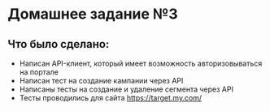 # Домашнее задание №3
## Что было сделано:
* Написан API-клиент, который имеет возможность авторизовываться на портале
* Написан тест на создание кампании через API
* Написаны тесты на создание и удаление сегмента через API
* Тесты проводились для сайта https://target.my.com/
